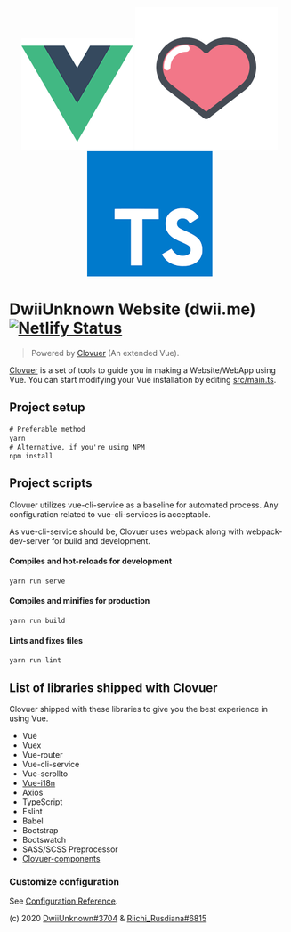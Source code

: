 <p align="center">
    <img alt="uwu" src="src/assets/logo.png">
    <img alt="owo" src="src/assets/heart.png">
    <img alt="ewe" src="src/assets/typescript-logo.png">
</p>
 
# DwiiUnknown Website (dwii.me) [![Netlify Status](https://api.netlify.com/api/v1/badges/61de1a93-8941-4e2e-90cc-cc7cd4373f4c/deploy-status)](https://app.netlify.com/sites/dwii/deploys)
> Powered by [Clovuer](https://github.com/BillyAddlers/clovuer) (An extended Vue).

[Clovuer](https://github.com/BillyAddlers/clovuer) is a set of tools to guide you in making a Website/WebApp using Vue.
You can start modifying your Vue installation by editing [src/main.ts](src/main.ts).

## Project setup
```shell script
# Preferable method
yarn
# Alternative, if you're using NPM
npm install
```

## Project scripts
Clovuer utilizes vue-cli-service as a baseline for automated process. Any configuration related to vue-cli-services is acceptable.

As vue-cli-service should be, Clovuer uses webpack along with webpack-dev-server for build and development.

#### Compiles and hot-reloads for development
```shell script
yarn run serve
```

#### Compiles and minifies for production
```shell script
yarn run build
```

#### Lints and fixes files
```shell script
yarn run lint
```

## List of libraries shipped with Clovuer
Clovuer shipped with these libraries to give you the best experience in using Vue.
* Vue
* Vuex
* Vue-router
* Vue-cli-service
* Vue-scrollto
* [Vue-i18n](https://kazupon.github.io/vue-i18n/)
* Axios
* TypeScript
* Eslint
* Babel
* Bootstrap
* Bootswatch
* SASS/SCSS Preprocessor
* [Clovuer-components](src/clovuer_static_modules/README.md)

### Customize configuration
See [Configuration Reference](https://cli.vuejs.org/config/).

(c) 2020 [DwiiUnknown#3704](https://github.com/ItzMeDwii) & [Riichi_Rusdiana#6815](https://github.com/BillyAddlers)
